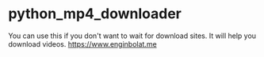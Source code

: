 # python_mp4_downloader
You can use this if you don't want to wait for download sites. It will help you download videos.
https://www.enginbolat.me
